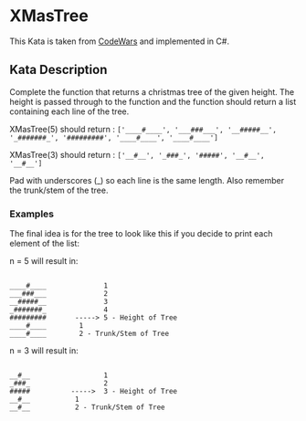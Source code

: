 # XMasTree

This Kata is taken from [CodeWars](https://www.codewars.com/kata/577c349edf78c178a1000108/go) and implemented in C#.

## Kata Description

Complete the function that returns a christmas tree of the given height. The height is passed through to the function and the function should return a list containing each line of the tree.

XMasTree(5) should return : `['____#____', '___###___', '__#####__', '_#######_', '#########', '____#____', '____#____']`

XMasTree(3) should return : `['__#__', '_###_', '#####', '__#__', '__#__']`

Pad with underscores (_) so each line is the same length. Also remember the trunk/stem of the tree.

### Examples
The final idea is for the tree to look like this if you decide to print each element of the list:

n = 5 will result in:
```

____#____              1
___###___              2
__#####__              3
_#######_              4
#########       -----> 5 - Height of Tree
____#____        1      
____#____        2 - Trunk/Stem of Tree
```
n = 3 will result in:
```

__#__                  1
_###_                  2
#####          ----->  3 - Height of Tree
__#__           1
__#__           2 - Trunk/Stem of Tree

```